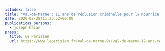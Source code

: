 ```yaml
---
isIndex: false
title: "Val-de-Marne : 11 ans de réclusion criminelle pour la nourrice qui a tué Eva"
date: 2020-02-28T11:25:52+00:00
publications_persons:
  - joseph-hazan
press:
  title: Le Parisien
  url: https://www.leparisien.fr/val-de-marne-94/val-de-marne-12-ans-requis-pour-la-nourrice-accusee-de-la-mort-d-eva-28-02-2020-8269476.php
---
```

